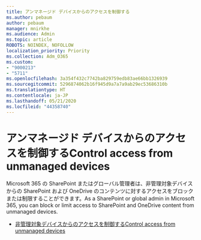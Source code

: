 ```yaml
---
title: アンマネージド デバイスからのアクセスを制御する
ms.author: pebaum
author: pebaum
manager: mnirkhe
ms.audience: Admin
ms.topic: article
ROBOTS: NOINDEX, NOFOLLOW
localization_priority: Priority
ms.collection: Adm_O365
ms.custom:
- "9000213"
- "5711"
ms.openlocfilehash: 3a354f432c7742ba829759edb83ae66bb1326939
ms.sourcegitcommit: 5296874062b16f945d9a7a7a9ab29ec53686310b
ms.translationtype: HT
ms.contentlocale: ja-JP
ms.lasthandoff: 05/21/2020
ms.locfileid: "44358740"
---
```

# <a name="control-access-from-unmanaged-devices"></a><span data-ttu-id="ac289-102">アンマネージド デバイスからのアクセスを制御する</span><span class="sxs-lookup"><span data-stu-id="ac289-102">Control access from unmanaged devices</span></span>

<span data-ttu-id="ac289-103">Microsoft 365 の SharePoint またはグローバル管理者は、非管理対象デバイスからの SharePoint および OneDrive のコンテンツに対するアクセスをブロックまたは制限することができます。</span><span class="sxs-lookup"><span data-stu-id="ac289-103">As a SharePoint or global admin in Microsoft 365, you can block or limit access to SharePoint and OneDrive content from unmanaged devices.</span></span>

- [<span data-ttu-id="ac289-104">非管理対象デバイスからのアクセスを制御する</span><span class="sxs-lookup"><span data-stu-id="ac289-104">Control access from unmanaged devices</span></span>](https://docs.microsoft.com/sharepoint/control-access-from-unmanaged-devices)
